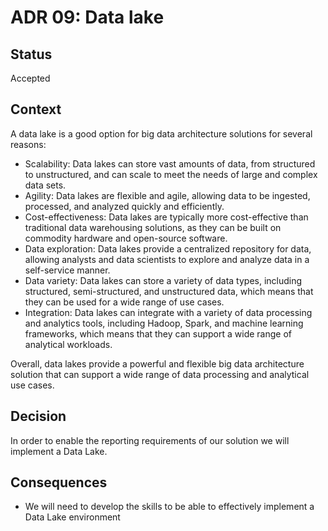 # ADR 09: Data lake

## Status

Accepted

## Context

A data lake is a good option for big data architecture solutions for several reasons:

* Scalability: Data lakes can store vast amounts of data, from structured to unstructured, and can scale to meet the needs of large and complex data sets.
* Agility: Data lakes are flexible and agile, allowing data to be ingested, processed, and analyzed quickly and efficiently.
* Cost-effectiveness: Data lakes are typically more cost-effective than traditional data warehousing solutions, as they can be built on commodity hardware and open-source software.
* Data exploration: Data lakes provide a centralized repository for data, allowing analysts and data scientists to explore and analyze data in a self-service manner.
* Data variety: Data lakes can store a variety of data types, including structured, semi-structured, and unstructured data, which means that they can be used for a wide range of use cases.
* Integration: Data lakes can integrate with a variety of data processing and analytics tools, including Hadoop, Spark, and machine learning frameworks, which means that they can support a wide range of analytical workloads.

Overall, data lakes provide a powerful and flexible big data architecture solution that can support a wide range of data processing and analytical use cases.

## Decision

In order to enable the reporting requirements of our solution we will implement a Data Lake.

## Consequences

* We will need to develop the skills to be able to effectively implement a Data Lake environment